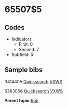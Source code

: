 # 65507$5

## Codes

-   Indicators
    -   First: 0
    -   Second: 7
-   Subfield: 5

## Sample bibs

3414405 [Quicksearch](https://search.library.yale.edu/catalog/3414405) [VXWS](http://prodorbis.library.yale.edu:7014/vxws/GetHoldingsService?bibId=3414405)

5363056 [Quicksearch](https://search.library.yale.edu/catalog/5363056) [VXWS](http://prodorbis.library.yale.edu:7014/vxws/GetHoldingsService?bibId=5363056)

**Parent topic:**[655](../../tags/655/655.md)


